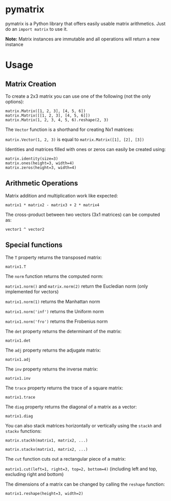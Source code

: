 pymatrix
========

pymatrix is a Python library that offers easily usable matrix arithmetics.
Just do an `import matrix` to use it.

__Note:__ Matrix instances are immutable and all operations will return a new instance

Usage
=====

Matrix Creation
---------------

To create a 2x3 matrix you can use one of the following (not the only options):

`matrix.Matrix([1, 2, 3], [4, 5, 6])`  
`matrix.Matrix([[1, 2, 3], [4, 5, 6]])`  
`matrix.Matrix(1, 2, 3, 4, 5, 6).reshape(2, 3)`  

The `Vector` function is a shorthand for creating Nx1 matrices:

`matrix.Vector(1, 2, 3)` is equal to `matrix.Matrix([1], [2], [3])`

Identities and matrices filled with ones or zeros can easily be created using:

`matrix.identity(size=3)`  
`matrix.ones(height=3, width=4)`  
`matrix.zeros(height=3, width=4)`  

Arithmetic Operations
---------------------

Matrix addition and multiplication work like expected:

`matrix1 * matrix2 - matrix3 + 2 * matrix4`

The cross-product between two vectors (3x1 matrices) can be computed as:

`vector1 ^ vector2`

Special functions
-----------------

The `T` property returns the transposed matrix:

`matrix1.T`

The `norm` function returns the computed norm:

`matrix1.norm()` and `matrix.norm(2)` return the Eucledian norm (only implemented for vectors)

`matrix1.norm(1)` returns the Manhattan norm

`matrix1.norm('inf')` returns the Uniform norm

`matrix1.norm('fro')` returns the Frobenius norm

The `det` property returns the determinant of the matrix:

`matrix1.det`

The `adj` property returns the adjugate matrix:

`matrix1.adj`

The `inv` property returns the inverse matrix:

`matrix1.inv`

The `trace` property returns the trace of a square matrix:

`matrix1.trace`

The `diag` property returns the diagonal of a matrix as a vector:

`matrix1.diag`

You can also stack matrices horizontally or vertically using the `stackh` and `stackv` functions:

`matrix.stackh(matrix1, matrix2, ...)`

`matrix.stackv(matrix1, matrix2, ...)`

The `cut` function cuts out a rectangular piece of a matrix:

`matrix1.cut(left=1, right=3, top=2, bottom=4)` (including left and top, excluding right and bottom)

The dimensions of a matrix can be changed by calling the `reshape` function:

`matrix1.reshape(height=3, width=2)`

